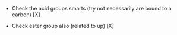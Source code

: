 - Check the acid groups smarts (try not necessarily are bound to a carbon) [X]

- Check ester group also (related to up) [X]